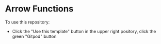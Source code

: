 # Arrow Functions

To use this repository:
- Click the "Use this template" button in the upper right
pository, click the green "Gitpod" button
